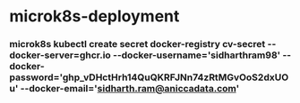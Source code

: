# microk8s-deployment

### microk8s kubectl create secret docker-registry cv-secret --docker-server=ghcr.io --docker-username='sidharthram98' --docker-password='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' --docker-email='sidharth.ram@aniccadata.com'
